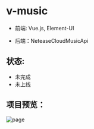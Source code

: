 # v-music

- 前端: Vue.js, Element-UI

- 后端：NeteaseCloudMusicApi

## 状态:

- 未完成
- 未上线

## 项目预览：

![page]()
